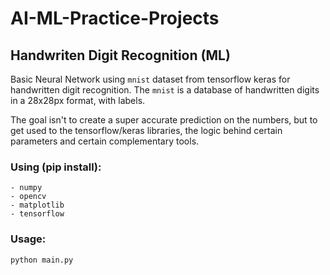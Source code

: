 # AI-ML-Practice-Projects

## Handwriten Digit Recognition (ML)
Basic Neural Network using `mnist` dataset from tensorflow keras for handwritten digit recognition. 
The `mnist` is a database of handwritten digits in a 28x28px format, with labels.

The goal isn't to create a super accurate prediction on the numbers, but to get used to the tensorflow/keras libraries, the logic behind certain parameters and certain complementary tools.

### Using (pip install): 
    - numpy
    - opencv
    - matplotlib
    - tensorflow
### Usage:
    python main.py
